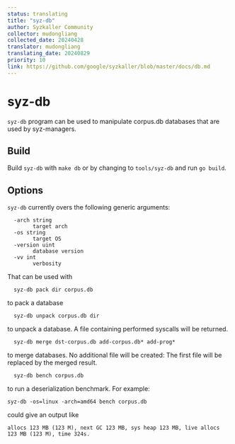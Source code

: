 ```yaml
---
status: translating
title: "syz-db"
author: Syzkaller Community
collector: mudongliang
collected_date: 20240428
translator: mudongliang
translating_date: 20240829
priority: 10
link: https://github.com/google/syzkaller/blob/master/docs/db.md
---
```


# syz-db

`syz-db` program can be used to manipulate corpus.db databases that are used
by syz-managers.

## Build

Build `syz-db` with `make db` or by changing to `tools/syz-db` and run `go build`.

## Options

`syz-db` currently overs the following generic arguments:

```shell
  -arch string
    	target arch
  -os string
    	target OS
  -version uint
    	database version
  -vv int
    	verbosity
```

That can be used with

```
  syz-db pack dir corpus.db
```

to pack a database

```
  syz-db unpack corpus.db dir
```

to unpack a database. A file containing performed syscalls will be returned.

```
  syz-db merge dst-corpus.db add-corpus.db* add-prog*
```

to merge databases. No additional file will be created: The first file will be replaced by the merged result.

```
  syz-db bench corpus.db
```

to run a deserialization benchmark. For example:

```
syz-db -os=linux -arch=amd64 bench corpus.db
```

could give an output like

```
allocs 123 MB (123 M), next GC 123 MB, sys heap 123 MB, live allocs 123 MB (123 M), time 324s.
```
